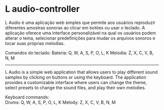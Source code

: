 # L audio-controller

L Audio é uma aplicação web simples que permite aos usuários reproduzir diferentes amostras sonoras ao clicar em botões ou usar o teclado. A aplicação oferece uma interface personalizável na qual os usuários podem alterar o tema, selecionar predefinições para mudar os arquivos sonoros e tocar suas próprias melodias.

Comandos do teclado:
Bateria: Q, W, A, S, P, O, L, K
Melodia: Z, X, C, V, B, N, M

________________________________________________________________________________________________________________________________

L Audio is a simple web application that allows users to play different sound samples by clicking on buttons or using the keyboard. The application provides a customizable interface where users can change the theme, select presets to change the sound files, and play their own melodies.
    
Keyboard commands:   
Drums: Q, W, A, S, P, O, L, K
Melody: Z, X, C, V, B, N, M
